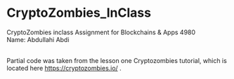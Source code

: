 # CryptoZombies_InClass

CryptoZombies inclass Assignment for Blockchains & Apps 4980<br />
Name: Abdullahi Abdi

<br />Partial code was taken from the lesson one Cryptozombies tutorial, which is located here https://cryptozombies.io/ .
